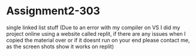 # Assignment2-303
single linked list stuff (Due to an error with my compiler on VS I did my project online using a website called replit, if there are any issues when I copied the material over or if it doesnt run on your end please contact me, as the screen shots show it works on replit)
